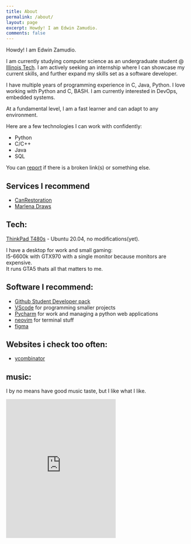```yaml
---
title: About
permalink: /about/
layout: page
excerpt: Howdy! I am Edwin Zamudio.
comments: false
---
```


Howdy! I am Edwin Zamudio.

I am currently studying computer science as an undergraduate student @ [Illinois Tech](https://www.iit.edu). I am actively seeking an internship where I can showcase my current skills, and further expand my skills set as a software developer.

I have multiple years of programming experience in C, Java, Python. I love working with Python and C, BASH. I am currently interested in DevOps, embedded systems.

At a fundamental level, I am a fast learner and can adapt to any environment.

Here are a few technologies I can work with confidently:

- Python
- C/C++
- Java
- SQL

You can [report](http://github.com/edwin-computer/issues/new) if there is a broken link(s) or something else.

## Services I recommend

- [CanRestoration](https://www.canrestoration.com/)
- [Marlena Draws](https://www.etsy.com/shop/marlenadraws)

## Tech:  
[ThinkPad T480s](https://www.lenovo.com/us/en/laptops/thinkpad/thinkpad-t-series/ThinkPad-T480s/p/22TP2TT480S) - Ubuntu 20.04, no modifications(yet).

I have a desktop for work and small gaming:  
I5-6600k with GTX970 with a single monitor because monitors are expensive.  
It runs GTA5 thats all that matters to me.

## Software I recommend:
- [Github Student Developer pack](https://education.github.com/pack) 
- [VScode](https://code.visualstudio.com/) for programming smaller projects
- [Pycharm](https://www.jetbrains.com/pycharm/) for work and managing a python web applications
- [neovim](https://neovim.io/) for terminal stuff
- [figma](https://www.figma.com)

## Websites i check too often:
- [ycombinator](https://news.ycombinator.com)

## music:
I by no means have good music taste, but I like what I like.
<iframe src="https://open.spotify.com/embed/playlist/2urvXa9EjKllAy2TZxFq16" width="300" height="380" frameborder="0" allowtransparency="true" allow="encrypted-media"></iframe>